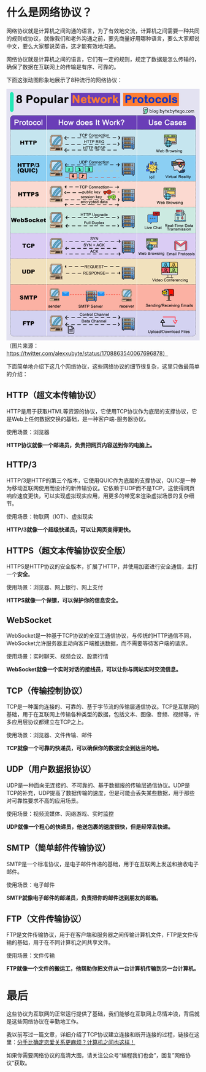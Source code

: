 # 什么是网络协议？

网络协议就是计算机之间沟通的语言，为了有效地交流，计算机之间需要一种共同的规则或协议，就像我们和老外沟通之前，要先商量好用哪种语言，要么大家都说中文，要么大家都说英语，这才能有效地沟通。

网络协议就是计算机之间的语言，它们有一定的规则，规定了数据是怎么传输的，确保了数据在互联网上的传输是有序、可靠的。

下面这张动图形象地展示了8种流行的网络协议：

![在这里插入图片描述](/images/network/8NetworkProtocols/8NetworkProtocols.gif)
（图片来源：https://twitter.com/alexxubyte/status/1708863540067696878）

下面简单地介绍下这几个网络协议，这些网络协议的细节很复杂，这里只做最简单的介绍：

## HTTP（超文本传输协议）
HTTP是用于获取HTML等资源的协议，它使用TCP协议作为底层的支撑协议，它是Web上任何数据交换的基础，是一种客户端-服务器协议。

使用场景：浏览器

**HTTP协议就像一个邮递员，负责把网页内容送到你的电脑上。**

## HTTP/3
HTTP/3是HTTP的第三个版本，它使用QUIC作为底层的支撑协议，QUIC是一种为移动互联网使用而设计的新传输协议。它依赖于UDP而不是TCP，这使得网页响应速度更快，可以实现虚拟现实应用，用更多的带宽来渲染虚拟场景的复杂细节。

使用场景：物联网（IOT）、虚拟现实

**HTTP/3就像一个超级快递员，可以让网页变得更快。**
## HTTPS（超文本传输协议安全版）

HTTPS是HTTP协议的安全版本，扩展了HTTP，并使用加密进行安全通信，主打一个**安全**。

使用场景：浏览器、网上银行、网上支付

**HTTPS就像一个保镖，可以保护你的信息安全。**

## WebSocket
WebSocket是一种基于TCP协议的全双工通信协议，与传统的HTTP通信不同，WebSocket允许服务器主动向客户端推送数据，而不需要等待客户端的请求。

使用场景：实时聊天、视频会议、股票行情

**WebSocket就像一个实时对话的接线员，可以让你与网站实时交流信息。**

## TCP（传输控制协议）
TCP是一种面向连接的、可靠的、基于字节流的传输层通信协议。TCP是互联网的基础，用于在互联网上传输各种类型的数据，包括文本、图像、音频、视频等，许多应用层协议都建立在TCP之上。

使用场景：浏览器、文件传输、邮件

**TCP就像一个可靠的快递员，可以确保你的数据安全到达目的地。**

## UDP（用户数据报协议）
UDP是一种面向无连接的、不可靠的、基于数据报的传输层通信协议。UDP是TCP的补充，UDP提高了数据传输的速度，但是可能会丢失某些数据，用于那些对可靠性要求不高的应用场景。

使用场景：视频流媒体、网络游戏、实时监控

**UDP就像一个粗心的快递员，他送包裹的速度很快，但是经常丢快递。**

## SMTP（简单邮件传输协议）
SMTP是一个标准协议，是电子邮件传递的基础，用于在互联网上发送和接收电子邮件。

使用场景：电子邮件

**SMTP就像电子邮件的邮递员，负责把你的邮件送到朋友的邮箱。**

## FTP（文件传输协议）
FTP是文件传输协议，用于在客户端和服务器之间传输计算机文件，FTP是文件传输的基础，用于在不同计算机之间共享文件。

使用场景：文件传输

**FTP就像一个文件的搬运工，他帮助你把文件从一台计算机传输到另一台计算机。**


# 最后

这些协议为互联网的正常运行提供了基础，我们能够在互联网上尽情冲浪，背后就是这些网络协议在辛勤地工作。

我以前写过一篇文章，详细介绍了TCP协议建立连接和断开连接的过程，链接在这里：[分手比确定恋爱关系更麻烦？计算机之间也这样！](https://blog.csdn.net/zhanyd/article/details/103552137?spm=1001.2014.3001.5502)

如果你需要网络协议的高清大图，请关注公众号“编程我们也会”，回复”网络协议“获取。





